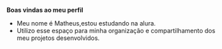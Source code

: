 **Boas vindas ao meu perfil**
- Meu nome é Matheus,estou estudando na alura.
- Utilizo esse espaço para minha organização e compartilhamento dos meu projetos desenvolvidos.
  
